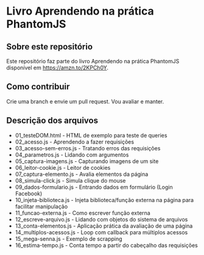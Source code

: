 # Livro Aprendendo na prática PhantomJS


## Sobre este repositório

Este repositório faz parte do livro Aprendendo na prática PhantomJS disponível em https://amzn.to/2KPCh0Y.

## Como contribuir

Crie uma branch e envie um pull request. Vou avaliar e manter. 


## Descrição dos arquivos

* 01_testeDOM.html - HTML de exemplo para teste de queries
* 02_acesso.js - Aprendendo a fazer requisições
* 03_acesso-sem-erros.js - Tratando erros das requisições
* 04_parametros.js - Lidando com argumentos
* 05_captura-imagens.js - Capturando imagens de um site
* 06_leitor-cookie.js - Leitor de cookies
* 07_captura-elemento.js - Avalia elementos da página
* 08_simula-click.js - Simula clique do mouse
* 09_dados-formulario.js - Entrando dados em formulário (Login Facebook)
* 10_injeta-biblioteca.js - Injeta biblioteca/função externa na página para facilitar manipulação
* 11_funcao-externa.js - Como escrever função externa
* 12_escreve-arquivo.js - Lidando com objetos do sistema de arquivos
* 13_conta-elementos.js - Aplicação prática da avaliação de uma página
* 14_multiplos-acessos.js - Loop com callback para múltiplos acessos
* 15_mega-senna.js - Exemplo de scrapping
* 16_estima-tempo.js - Conta tempo a partir do cabeçalho das requisições

